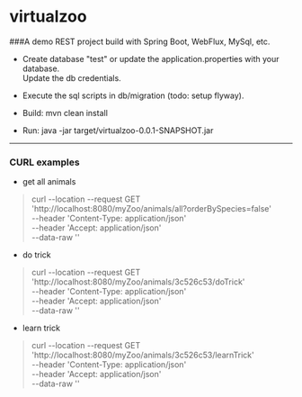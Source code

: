 # virtualzoo
###A demo REST project build with Spring Boot, WebFlux, MySql, etc.<br />

* Create database "test" or update the application.properties with your database.<br />
Update the db credentials.<br />

* Execute the sql scripts in db/migration (todo: setup flyway).<br />
* Build: mvn clean install
* Run: java -jar target/virtualzoo-0.0.1-SNAPSHOT.jar

***

### CURL examples
* get all animals <br />
> curl --location --request GET 'http://localhost:8080/myZoo/animals/all?orderBySpecies=false' \
--header 'Content-Type: application/json' \
--header 'Accept: application/json' \
--data-raw ''

* do trick <br />
> curl --location --request GET 'http://localhost:8080/myZoo/animals/3c526c53/doTrick' \
--header 'Content-Type: application/json' \
--header 'Accept: application/json' \
--data-raw ''

* learn trick <br />
> curl --location --request GET 'http://localhost:8080/myZoo/animals/3c526c53/learnTrick' \
--header 'Content-Type: application/json' \
--header 'Accept: application/json' \
--data-raw ''